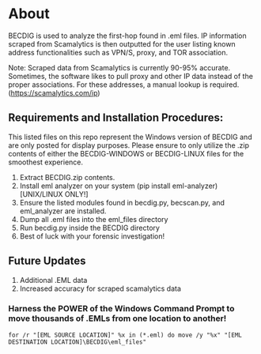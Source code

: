 # About

BECDIG is used to analyze the first-hop found in .eml files. IP information scraped from Scamalytics is then outputted for the user listing known address functionalities such as VPN/S, proxy, and TOR association.

Note: Scraped data from Scamalytics is currently 90-95% accurate. Sometimes, the software likes to pull proxy and other IP data instead of the proper associations. For these addresses, a manual lookup is required. (https://scamalytics.com/ip)

## Requirements and Installation Procedures:

This listed files on this repo represent the Windows version of BECDIG and are only posted for display purposes. Please ensure to only utilize the .zip contents of either the BECDIG-WINDOWS or BECDIG-LINUX files for the smoothest experience.

1. Extract BECDIG.zip contents.
2. Install eml analyzer on your system (pip install eml-analyzer) [UNIX/LINUX ONLY!]
3. Ensure the listed modules found in becdig.py, becscan.py, and eml_analyzer are installed.
4. Dump all .eml files into the eml_files directory
5. Run becdig.py inside the BECDIG directory
6. Best of luck with your forensic investigation!

## Future Updates
1. Additional .EML data
2. Increased accuracy for scraped scamalytics data

### Harness the POWER of the Windows Command Prompt to move thousands of .EMLs from one location to another!
```
for /r "[EML SOURCE LOCATION]" %x in (*.eml) do move /y "%x" "[EML DESTINATION LOCATION]\BECDIG\eml_files"
```
